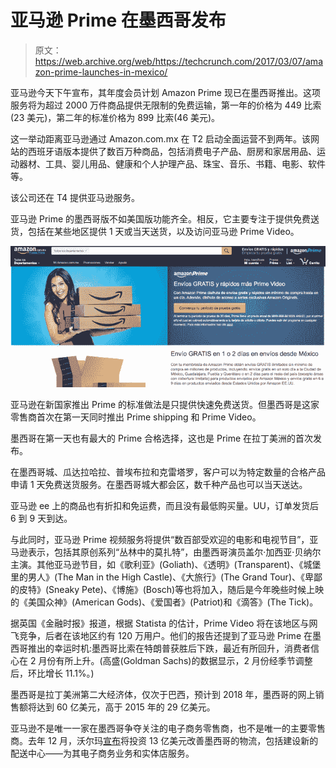 # 亚马逊 Prime 在墨西哥发布

> 原文：<https://web.archive.org/web/https://techcrunch.com/2017/03/07/amazon-prime-launches-in-mexico/>

亚马逊今天下午宣布，其年度会员计划 Amazon Prime 现已在墨西哥推出。这项服务将为超过 2000 万件商品提供无限制的免费运输，第一年的价格为 449 比索(23 美元)，第二年的标准价格为 899 比索(46 美元)。

这一举动距离亚马逊通过 Amazon.com.mx 在 T2 启动全面运营不到两年。该网站的西班牙语版本提供了数百万种商品，包括消费电子产品、厨房和家居用品、运动器材、工具、婴儿用品、健康和个人护理产品、珠宝、音乐、书籍、电影、软件等。

该公司还在 T4 提供亚马逊服务。

亚马逊 Prime 的墨西哥版不如美国版功能齐全。相反，它主要专注于提供免费送货，包括在某些地区提供 1 天或当天送货，以及访问亚马逊 Prime Video。

![](img/c146be0a84f268cb9a7fb097354e7d0b.png)

亚马逊在新国家推出 Prime 的标准做法是只提供快速免费送货。但墨西哥是这家零售商首次在第一天同时推出 Prime shipping 和 Prime Video。

墨西哥在第一天也有最大的 Prime 合格选择，这也是 Prime 在拉丁美洲的首次发布。

在墨西哥城、瓜达拉哈拉、普埃布拉和克雷塔罗，客户可以为特定数量的合格产品申请 1 天免费送货服务。在墨西哥城大都会区，数千种产品也可以当天送达。

亚马逊 ee 上的商品也有折扣和免运费，而且没有最低购买量。UU，订单发货后 6 到 9 天到达。

与此同时，亚马逊 Prime 视频服务将提供“数百部受欢迎的电影和电视节目”，亚马逊表示，包括其原创系列“丛林中的莫扎特”，由墨西哥演员盖尔·加西亚·贝纳尔主演。其他亚马逊节目，如《歌利亚》(Goliath)、《透明》(Transparent)、《城堡里的男人》(The Man in the High Castle)、《大旅行》(The Grand Tour)、《卑鄙的皮特》(Sneaky Pete)、《博施》(Bosch)等也将加入，随后是今年晚些时候上映的《美国众神》(American Gods)、《爱国者》(Patriot)和《滴答》(The Tick)。

据英国《金融时报》报道，根据 Statista 的估计，Prime Video 将在该地区与网飞竞争，后者在该地区约有 120 万用户。他们的报告还提到了亚马逊 Prime 在墨西哥推出的幸运时机:墨西哥比索在特朗普获胜后下跌，最近有所回升，消费者信心在 2 月份有所上升。(高盛(Goldman Sachs)的数据显示，2 月份经季节调整后，环比增长 11.1%。)

墨西哥是拉丁美洲第二大经济体，仅次于巴西，预计到 2018 年，墨西哥的网上销售额将达到 60 亿美元，高于 2015 年的 29 亿美元。

亚马逊不是唯一一家在墨西哥争夺关注的电子商务零售商，也不是唯一的主要零售商。去年 12 月，沃尔玛[宣布](https://web.archive.org/web/20230324024533/https://www.internetretailer.com/2016/12/12/wal-mart-de-mexico-boost-e-commerce-13-billion-investment)将投资 13 亿美元改善墨西哥的物流，包括建设新的配送中心——为其电子商务业务和实体店服务。
